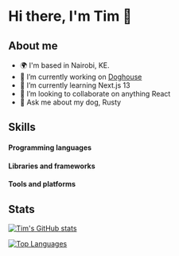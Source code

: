# Hi there, I'm Tim 👋

## About me
- 🌍 I'm based in Nairobi, KE.
- 🔭 I’m currently working on [Doghouse](https://beta.doghouse.ke)
- 🌱 I’m currently learning Next.js 13
- 👯 I’m looking to collaborate on anything React
- 💬 Ask me about my dog, Rusty

## Skills
#### Programming languages
#### Libraries and frameworks
#### Tools and platforms


## Stats
  [![Tim's GitHub stats](https://github-readme-stats-timonjagi.vercel.app/api?username=timonjagi&show_icons=true&theme=radical)](https://github.com/timonjagi/github-readme-stats)

  [![Top Languages](https://github-readme-stats-timonjagi.vercel.app/api/top-langs/?username=timonjagi&show_icons=true&theme=radical)](https://github.com/timonjagi/github-readme-stats)


